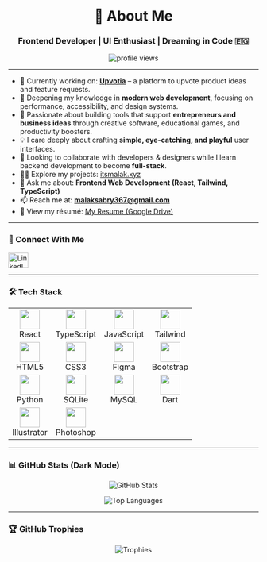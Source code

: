 <h1 align="center">💫 About Me</h1>
<h3 align="center">Frontend Developer | UI Enthusiast | Dreaming in Code 🇪🇬</h3>

<p align="center">
  <img src="https://komarev.com/ghpvc/?username=malak-sabry-104&label=Profile%20views&color=0e75b6&style=flat" alt="profile views" />
</p>

---

- 🔭 Currently working on: [**Upvotia**](https://github.com/Malak-Sabry-104/Upvotia) – a platform to upvote product ideas and feature requests.  
- 🌱 Deepening my knowledge in **modern web development**, focusing on performance, accessibility, and design systems.  
- 👯 Passionate about building tools that support **entrepreneurs and business ideas** through creative software, educational games, and productivity boosters.  
- 💡 I care deeply about crafting **simple, eye-catching, and playful** user interfaces.  
- 🤝 Looking to collaborate with developers & designers while I learn backend development to become **full-stack**.  
- 👨‍💻 Explore my projects: [itsmalak.xyz](https://itsmalak.xyz/)  
- 💬 Ask me about: **Frontend Web Development (React, Tailwind, TypeScript)**  
- 📫 Reach me at: **malaksabry367@gmail.com**  
- 📄 View my résumé: [My Resume (Google Drive)](https://drive.google.com/file/d/1MHZLLCiAy7w6XeTrDqtI88JbeRmvTH9r/view?usp=drive_link)  

---

### 🔗 Connect With Me

<p align="left">
  <a href="https://linkedin.com/in/malak-sabry-mohamed" target="_blank">
    <img src="https://raw.githubusercontent.com/rahuldkjain/github-profile-readme-generator/master/src/images/icons/Social/linked-in-alt.svg" height="30" width="40" alt="LinkedIn" />
  </a>
</p>

---

### 🛠️ Tech Stack

<table>
  <tr>
    <td align="center"><img src="https://cdn.jsdelivr.net/gh/devicons/devicon/icons/react/react-original.svg" width="40" height="40"/><br/>React</td>
    <td align="center"><img src="https://cdn.jsdelivr.net/gh/devicons/devicon/icons/typescript/typescript-original.svg" width="40" height="40"/><br/>TypeScript</td>
    <td align="center"><img src="https://cdn.jsdelivr.net/gh/devicons/devicon/icons/javascript/javascript-original.svg" width="40" height="40"/><br/>JavaScript</td>
    <td align="center"><img src="https://cdn.jsdelivr.net/gh/devicons/devicon/icons/tailwindcss/tailwindcss-plain.svg" width="40" height="40"/><br/>Tailwind</td>
  </tr>
  <tr>
    <td align="center"><img src="https://cdn.jsdelivr.net/gh/devicons/devicon/icons/html5/html5-original.svg" width="40" height="40"/><br/>HTML5</td>
    <td align="center"><img src="https://cdn.jsdelivr.net/gh/devicons/devicon/icons/css3/css3-original.svg" width="40" height="40"/><br/>CSS3</td>
    <td align="center"><img src="https://www.vectorlogo.zone/logos/figma/figma-icon.svg" width="40" height="40"/><br/>Figma</td>
    <td align="center"><img src="https://cdn.jsdelivr.net/gh/devicons/devicon/icons/bootstrap/bootstrap-plain.svg" width="40" height="40"/><br/>Bootstrap</td>
  </tr>
  <tr>
    <td align="center"><img src="https://cdn.jsdelivr.net/gh/devicons/devicon/icons/python/python-original.svg" width="40" height="40"/><br/>Python</td>
    <td align="center"><img src="https://cdn.jsdelivr.net/gh/devicons/devicon/icons/sqlite/sqlite-original.svg" width="40" height="40"/><br/>SQLite</td>
    <td align="center"><img src="https://cdn.jsdelivr.net/gh/devicons/devicon/icons/mysql/mysql-original.svg" width="40" height="40"/><br/>MySQL</td>
    <td align="center"><img src="https://www.vectorlogo.zone/logos/dartlang/dartlang-icon.svg" width="40" height="40"/><br/>Dart</td>
  </tr>
  <tr>
    <td align="center"><img src="https://www.vectorlogo.zone/logos/adobe_illustrator/adobe_illustrator-icon.svg" width="40" height="40"/><br/>Illustrator</td>
    <td align="center"><img src="https://cdn.jsdelivr.net/gh/devicons/devicon/icons/photoshop/photoshop-line.svg" width="40" height="40"/><br/>Photoshop</td>
    <td></td>
    <td></td>
  </tr>
</table>

---

### 📊 GitHub Stats (Dark Mode)

<p align="center">
  <img src="https://github-readme-stats.vercel.app/api?username=malak-sabry-104&show_icons=true&theme=dark" alt="GitHub Stats" />
</p>

<p align="center">
  <img src="https://github-readme-stats.vercel.app/api/top-langs?username=malak-sabry-104&layout=compact&theme=dark" alt="Top Languages" />
</p>

---

### 🏆 GitHub Trophies

<p align="center">
  <img src="https://github-profile-trophy.vercel.app/?username=malak-sabry-104&theme=darkhub&no-frame=true&no-bg=true" alt="Trophies" />
</p>

